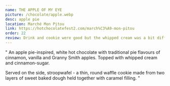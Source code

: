 ```yaml
---
name: THE APPLE OF MY EYE
picture: /chocolate/apple.webp
desc: apple pie
location: Marché Mon Pitou
link: https://hotchocolatefest2.com/march%C3%A9-mon-pitou
order: 22
review: Drink and cookie were good but the whipped cream was a bit different the rest of them but I can't put into words why
---
```


"
An apple pie-inspired, white hot chocolate with traditional pie flavours of cinnamon, vanilla and Granny Smith apples. Topped with whipped cream and cinnamon-sugar.

Served on the side, stroopwafel - a thin, round waffle cookie made from two layers of sweet baked dough held together with caramel filling.
"
